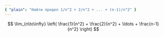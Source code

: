 ```yaml
---
{ "plain": "Найти предел 1/n^2 + 2/n^2 + ... + (n-1)/n^2" }
---
```


$$ \lim_{n\to\infty} \left( \frac{1}{n^2} + \frac{2}{n^2} + \ldots + \frac{n-1}{n^2} \right) $$
